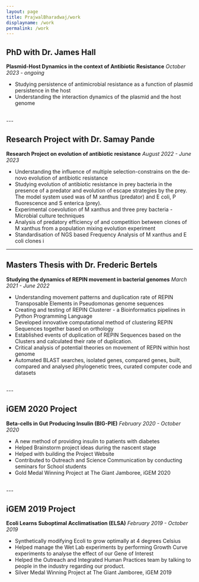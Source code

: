 ```yaml
---
layout: page
title: PrajwalBharadwaj/work
displayname: /work
permalink: /work
---
```


## PhD with Dr. James Hall
**Plasmid-Host Dynamics in the context of Antibiotic Resistance**
*October 2023 - ongoing*
<ul>
    <li> Studying persistence of antimicrobial resistance as a function of plasmid persistence in the host</li>
    <li> Understanding the interaction dynamics of the plasmid and the host genome</li>
</ul>
<br>
---

## Research Project with Dr. Samay Pande
**Research Project on evolution of antibiotic resistance**
*August 2022 - June 2023*
- Understanding the influence of multiple selection-constrains on the de-novo evolution of antibiotic resistance
- Studying evolution of antibiotic resistance in prey bacteria in the presence of a predator and evolution of escape strategies by the prey. The model system used was of M xanthus (predator) and E coli, P fluorescence and S enterica (prey).
- Experimental coevolution of M xanthus and three prey bacteria - Microbial culture techniques
- Analysis of predatory efficiency of and competition between clones of M xanthus from a population mixing evolution experiment
- Standardisation of NGS based Frequency Analysis of M xanthus and E coli clones
i<br>
---

## Masters Thesis with Dr. Frederic Bertels
**Studying the dynamics of REPIN movement in bacterial genomes**
*March 2021 - June 2022*
- Understanding movement patterns and duplication rate of REPIN Transposable Elements in Pseudomonas genome sequences
- Creating and testing of REPIN Clusterer - a Bioinformatics pipelines in Python Programming Language 
- Developed innovative computational method of clustering REPIN Sequences together based on orthology 
- Established events of duplication of REPIN Sequences based on the Clusters and calculated their rate of duplication. 
- Critical analysis of potential theories on movement of REPIN within host genome 
- Automated BLAST searches, isolated genes, compared genes, built, compared and analysed phylogenetic trees, curated computer code and datasets
<br>
---

## iGEM 2020 Project 
**Beta-cells in Gut Producing Insulin (BIG-PIE)**
*February 2020 - October 2020*
- A new method of providing insulin to patients with diabetes
- Helped Brainstorm project ideas during the nascent stage
- Helped with building the Project Website
- Contributed to Outreach and Science Communication by conducting seminars for School students
- Gold Medal Winning Project at The Giant Jamboree, iGEM 2020
<br>
---

## iGEM 2019 Project 
**Ecoli Learns Suboptimal Acclimatisation (ELSA)**
*February 2019 - October 2019*
- Synthetically modifying Ecoli to grow optimally at 4 degrees Celsius
- Helped manage the Wet Lab experiments by performing Growth Curve experiments to analyse the effect of our Gene of Interest
- Helped the Outreach and Integrated Human Practices team by talking to people in the industry regarding our product.
- Silver Medal Winning Project at The Giant Jamboree, iGEM 2019


